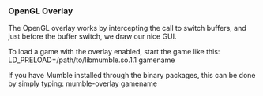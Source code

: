 ### OpenGL Overlay

<!-- Add a description -->

The OpenGL overlay works by intercepting the call to switch buffers, and just before the buffer switch, we draw our nice GUI.

To load a game with the overlay enabled, start the game like this:
  LD_PRELOAD=/path/to/libmumble.so.1.1 gamename

If you have Mumble installed through the binary packages, this can be done by
simply typing:
  mumble-overlay gamename